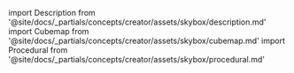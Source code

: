 import Description from '@site/docs/_partials/concepts/creator/assets/skybox/description.md'
import Cubemap from '@site/docs/_partials/concepts/creator/assets/skybox/cubemap.md'
import Procedural from '@site/docs/_partials/concepts/creator/assets/skybox/procedural.md'

<Description />
<Cubemap />
<Procedural />
